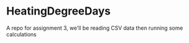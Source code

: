 # HeatingDegreeDays
A repo for assignment 3, we'll be reading CSV data then running some calculations
